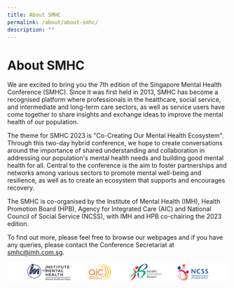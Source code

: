 ```yaml
---
title: About SMHC
permalink: /about/about-smhc/
description: ""
---
```

# About SMHC

We are excited to bring you the 7th edition of the Singapore Mental Health Conference (SMHC). Since it was first held in 2013, SMHC has become a recognised platform where professionals in the healthcare, social service, and intermediate and long-term care sectors, as well as service users have come together to share insights and exchange ideas to improve the mental health of our population. 

The theme for SMHC 2023 is "Co-Creating Our Mental Health Ecosystem". Through this two-day hybrid conference, we hope to create conversations around the importance of shared understanding and collaboration in addressing our population's mental health needs and building good mental health for all. Central to the conference is the aim to foster partnerships and networks among various sectors to promote mental well-being and resilience, as well as to create an ecosystem that supports and encourages recovery.

The SMHC is co-organised by the Institute of Mental Health (IMH), Health Promotion Board (HPB), Agency for Integrated Care (AIC) and National Council of Social Service (NCSS), with IMH and HPB co-chairing the 2023 edition.

To find out more, please feel free to browse our webpages and if you have any queries, please contact the Conference Secretariat at [smhc@imh.com.sg](mailto:smhc@imh.com.sg).

![](/images/Footer.png)